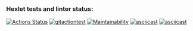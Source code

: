### Hexlet tests and linter status:
[![Actions Status](https://github.com/georgegla/frontend-project-lvl1/workflows/hexlet-check/badge.svg)](https://github.com/georgegla/frontend-project-lvl1/actions)
[![gitactiontest](https://github.com/georgegla/frontend-project-lvl1/actions/workflows/gitactiontest.yml/badge.svg)](https://github.com/georgegla/frontend-project-lvl1/actions/workflows/gitactiontest.yml)
[![Maintainability](https://api.codeclimate.com/v1/badges/5d9a2bac2d239c3b62d9/maintainability)](https://codeclimate.com/github/georgegla/frontend-project-lvl1/maintainability)
[![asciicast](https://asciinema.org/a/x1HxAcJNnB7RilAfmdc532ztB.svg)](https://asciinema.org/a/x1HxAcJNnB7RilAfmdc532ztB)
[![asciicast](https://asciinema.org/a/ejqFvgGdGOx37DWV0R4hryGrU.svg)](https://asciinema.org/a/ejqFvgGdGOx37DWV0R4hryGrU)